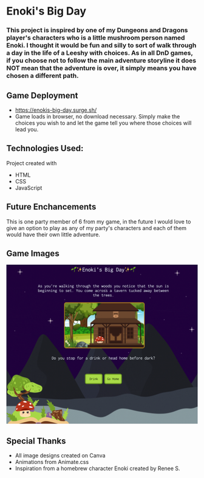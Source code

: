 # Enoki's Big Day

### This project is inspired by one of my Dungeons and Dragons player's characters who is a little mushroom person named Enoki. I thought it would be fun and silly to sort of walk through a day in the life of a Leeshy with choices. As in all DnD games, if you choose not to follow the main adventure storyline it does NOT mean that the adventure is over, it simply means you have chosen a different path.

## Game Deployment
* https://enokis-big-day.surge.sh/
* Game loads in browser, no download necessary. Simply make the choices you wish to and let the game tell you where those choices will lead you.

## Technologies Used:
Project created with
* HTML
* CSS
* JavaScript

## Future Enchancements 
This is one party member of 6 from my game, in the future I would love to give an option to play as any of my party's characters and each of them would have their own little adventure.

## Game Images
![Start Screen](https://github.com/alldayoday/enokis-big-day/raw/main/assets/ss1.png)


## Special Thanks
* All image designs created on Canva
* Animations from Animate.css
* Inspiration from a homebrew character Enoki created by Renee S.